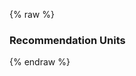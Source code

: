 ---
---

{% raw %}
<section style="margin-right: 300px;">
  <h3>Recommendation Units</h3>
  <miso-unit>
  </miso-unit>
</section>
<script>
MisoClient.plugins.use('std:ui');
const client = new MisoClient('...');
client.units.get().start();
</script>
{% endraw %}
